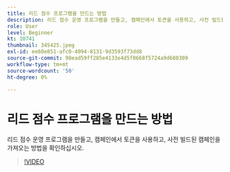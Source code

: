 ```yaml
---
title: 리드 점수 프로그램을 만드는 방법
description: 리드 점수 운영 프로그램을 만들고, 캠페인에서 토큰을 사용하고, 사전 빌드된 캠페인을 가져오는 방법을 확인하십시오.
role: User
level: Beginner
kt: 10741
thumbnail: 345425.jpeg
exl-id: ee60e851-afc0-4094-8131-9d3593f73dd8
source-git-commit: 98ead59ff285e4133e4d5f0668f5724a9d680309
workflow-type: tm+mt
source-wordcount: '50'
ht-degree: 0%

---
```


# 리드 점수 프로그램을 만드는 방법

리드 점수 운영 프로그램을 만들고, 캠페인에서 토큰을 사용하고, 사전 빌드된 캠페인을 가져오는 방법을 확인하십시오.

>[!VIDEO](https://video.tv.adobe.com/v/345425/?quality=12&learn=on)

